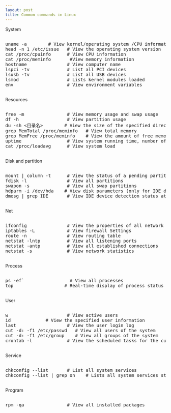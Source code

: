 ```yaml
---
layout: post
title: Common commands in Linux
---
```


System

<pre>

uname -a        # View kernel/operating system /CPU information  
head -n 1 /etc/issue   # View the operating system version  
cat /proc/cpuinfo      # View CPU information  
cat /proc/meminfo       #View memory information
hostname               # View computer name  
lspci -tv              # List all PCI devices  
lsusb -tv              # List all USB devices  
lsmod                  # Lists kernel modules loaded  
env                    # View environment variables  

</pre>    


Resources

<pre>

free -m                # View memory usage and swap usage  
df -h                  # View partition usage  
du -sh <目录名>        # View the size of the specified directory  
grep MemTotal /proc/meminfo   # View total memory  
grep MemFree /proc/meminfo    # View the amount of free memory  
uptime                 # View system running time, number of users, load  
cat /proc/loadavg      # View system load  

</pre>   


Disk and partition

<pre>

mount | column -t      # View the status of a pending partition  
fdisk -l               # View all partitions  
swapon -s              # View all swap partitions  
hdparm -i /dev/hda    # View disk parameters (only for IDE devices)  
dmesg | grep IDE       # View IDE device detection status at startup  

</pre>   

Net

<pre>

ifconfig               # View the properties of all network interfaces  
iptables -L            # View firewall Settings  
route -n               # View routing table  
netstat -lntp          # View all listening ports  
netstat -antp          # View all established connections  
netstat -s             # View network statistics  

</pre>   

Process

<pre>

ps -ef`                 # View all processes  
top                   # Real-time display of process status  

</pre>   

User

<pre>

w                      # View active users
id <username>            # View the specified user information
last                   # View the user login log
cut -d: -f1 /etc/passwd   # View all users of the system
cut -d: -f1 /etc/group    # View all groups of the system
crontab -l             # View the scheduled tasks for the current user

</pre>   

Service

<pre>

chkconfig --list       # List all system services
chkconfig --list | grep on    # Lists all system services started

</pre>   

Program

<pre>

rpm -qa                # View all installed packages

</pre>   
